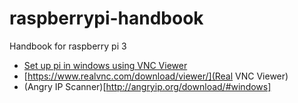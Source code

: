 # raspberrypi-handbook
Handbook for raspberry pi 3  
   - [Set up pi in windows using VNC Viewer](https://youtu.be/NUHRhNB67F4)
   - [https://www.realvnc.com/download/viewer/](Real VNC Viewer)
   - (Angry IP Scanner)[http://angryip.org/download/#windows] 
